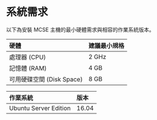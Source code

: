 # 系統需求

以下為安裝 MCSE 主機的最小硬體需求與相容的作業系統版本。

| 硬體 | 建議最小規格 |
| :--- | :--- |
| 處理器 \(CPU\) | 2 GHz |
| 記憶體 \(RAM\) | 4 GB |
| 可用硬碟空間 \(Disk Space\) | 8 GB |

| 作業系統 | 版本 |
| :--- | :--- |
| Ubuntu Server Edition | 16.04 |

